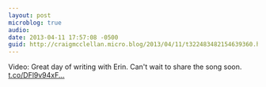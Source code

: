 ```yaml
---
layout: post
microblog: true
audio: 
date: 2013-04-11 17:57:08 -0500
guid: http://craigmcclellan.micro.blog/2013/04/11/t322483482154639360.html
---
```

Video: Great day of writing with Erin. Can't wait to share the song soon. [t.co/DFl9v94xF...](http://t.co/DFl9v94xF4)
